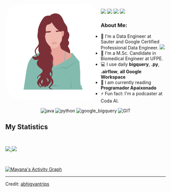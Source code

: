 <img align="left" alt="may-pic" height="300" style="border-radius:50px;" src="https://github.com/mayanamaranhao/mayanamaranhao/blob/main/may-pic.png">


  <div>
  <p align="left">
     <a href = "https://instagram.com/codaai.pod?utm_medium=copy_link"><img src="https://img.shields.io/badge/Instagram-E4405F?style=for-the-badge&logo=instagram&logoColor=white" target="_blank"></a>
     <a href = "https://open.spotify.com/show/3xE32o8vfJsbLfarPx6wcw?si=de46dffaeacf490a"><img src="https://img.shields.io/badge/Spotify-1ED760?&style=for-the-badge&logo=spotify&logoColor=white" target="_blank"></a>
     <a href = "mayanamdf@gmail.com"><img src="https://img.shields.io/badge/-Gmail-%23EA4335?style=for-the-badge&logo=gmail&logoColor=white" target="_blank"></a>
     <a href="https://www.linkedin.com/in/mayana-maranh%C3%A3o-510986115/" target="_blank"><img src="https://img.shields.io/badge/-LinkedIn-%230077B5?style=for-the-badge&logo=linkedin&logoColor=white" target="_blank"></a>
  </div>

### About Me:
- 🏦 I'm a Data Engineer at Sauter and Google Certified Professional Data Engineer.
      <img src="https://media.giphy.com/media/WUlplcMpOCEmTGBtBW/giphy.gif" width="30">
- 📝 I'm a M.Sc. Candidate in Biomedical Engineer at UFPE.
- 💻 I use daily **bigquery**, **.py**, **.airflow**, **all Google Workspace**
- 📖 I am currently reading **Programador Apaixonado** 
- ⚡ Fun fact: I'm a podcaster at Coda AI.

<p align="center">
      <img src="https://www.vectorlogo.zone/logos/java/java-icon.svg" alt="java" width="65" height="65"/> 
      <img src="https://www.vectorlogo.zone/logos/python/python-icon.svg" alt="python" width="55" height="55"/>
      <img src="https://www.vectorlogo.zone/logos/google_bigquery/google_bigquery-ar21.svg" alt="google_bigquery" width="65" height="65"/>
      <img src="https://www.vectorlogo.zone/logos/git-scm/git-scm-icon.svg" alt="GIT" width="55" height="55"/> 
</p>

## My Statistics

<br/>
<p align="left">
  <a href="https://mayanamaranhao.dev/">
  <img width="49.5%" src="https://github-readme-stats.vercel.app/api?username=mayanamaranhao&show_icons=true&theme=gruvbox&hide_border=true" />
    <img width="49.5%" src="https://github-readme-streak-stats.herokuapp.com/?user=mayanamaranhao&theme=gruvbox&hide_border=true" />
  </a>
</p>
<br>

[![Mayana's Activity Graph](https://activity-graph.herokuapp.com/graph?username=mayanamaranhao&custom_title=Mayana%20Maranhão's%20Contribution%20Graph&theme=gruvbox&bg_color=282828&hide_border=true&line=d1a01f&point=c58545)](https://mayanamaranhao.dev)

------

Credit: [abhigyantrips](https://github.com/abhigyantrips)




